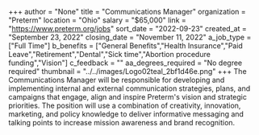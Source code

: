 +++
author = "None"
title = "Communications Manager"
organization = "Preterm"
location = "Ohio"
salary = "$65,000"
link = "https://www.preterm.org/jobs"
sort_date = "2022-09-23"
created_at = "September 23, 2022"
closing_date = "November 11, 2022"
a_job_type = ["Full Time"]
b_benefits = ["General Benefits","Health Insurance","Paid Leave","Retirement","Dental","Sick time","Abortion procedure funding","Vision"]
c_feedback = ""
aa_degrees_required = "No degree required"
thumbnail = "../../images/Logo02teal_2bf1d46e.png"
+++
The Communications Manager will be responsible for developing and implementing internal and external communication strategies, plans, and campaigns that engage, align and inspire Preterm's vision and strategic priorities.  The position will use a combination of creativity, innovation, marketing, and policy knowledge to deliver informative messaging and talking points to increase mission awareness and brand recognition.